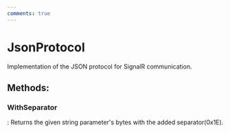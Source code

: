 ```yaml
---
comments: true
---
```

# JsonProtocol

Implementation of the JSON protocol for SignalR communication. 


## **Methods**:

### **WithSeparator**
: Returns the given string parameter's bytes with the added separator(0x1E). 